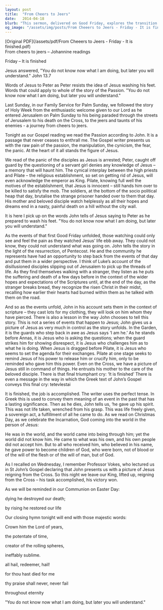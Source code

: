 ```yaml
---
layout: post
title:  "From Cheers to Jeers"
date:   2014-04-18
blurb: "This sermon, delivered on Good Friday, explores the transition from the cheers of Palm Sunday to the jeers of Good Friday. It delves into the raw pain of the Passion, the manipulation, the cynicism, the fear, and the panic, with Jesus at the center of it all. It emphasizes that while the events of Good Friday were unfolding, those watching could only see and feel the pain, but later, they would understand the full significance of Jesus' sacrifice."
og_image: "/assets/img/posts/From Cheeers to Jeers - Friday - It is finished.png"
---
```

[Original PDF](/assets/pdf/From Cheeers to Jeers - Friday - It is finished.pdf)    
From cheers to jeers – Johannine readings

Friday – It is finished

Jesus answered, "You do not know now what I am doing, but later you will understand." John 13.7

Words of Jesus to Peter as Peter resists the idea of Jesus washing his feet. Words that could apply to whole of the story of the Passion. "You do not know now what I am doing, but later you will understand."

Last Sunday, in our Family Service for Palm Sunday, we followed the story of Holy Week from the enthusiastic welcome given to our Lord as he entered Jerusalem on Palm Sunday to his being paraded through the streets of Jerusalem to his death on the Cross, to the jeers and taunts of his enemies - a journey from cheers to jeers.

Tonight as our Gospel reading we read the Passion according to John. It is a passage that never ceases to enthrall me. The Gospel writer presents us with the raw pain of the passion, the manipulation, the cynicism, the fear, the panic. At the heart of it all stands the figure of Jesus.

We read of the panic of the disciples as Jesus is arrested; Peter, caught off guard by the questioning of a servant girl denies any knowledge of Jesus – a memory that will haunt him. The cynical interplay between the high priests and Pilate – the religious establishment, so set on getting rid of Jesus, will even acknowledge the emperor as King. Pilate, knowing full well the motives of the establishment, that Jesus is innocent – still hands him over to be killed to satisfy the mob. The soldiers, at the bottom of the socio political heap that day, brutalise the strange prisoner handed over to them that day. His mother and beloved disciple watch helplessly as all their hopes and dreams end in a nasty, painful death on a hill without the city wall.

It is here I pick up on the words John tells of Jesus saying to Peter as he prepared to wash his feet. "You do not know now what I am doing, but later you will understand."

As the events of that first Good Friday unfolded, those watching could only see and feel the pain as they watched Jesus’ life ebb away. They could not know, they could not understand what was going on. John tells the story in the light of the resurrection, of Pentecost. He and the community he represents have had an opportunity to step back from the events of that day and put them in a wider perspective. I think of Luke’s account of the disillusioned disciples slipping out of Jerusalem to pick up the threads of life. As they find themselves walking with a stranger, they listen as he puts the suffering and death of a few days before in the context of the wider hopes and expectations of the Scriptures until, at the end of the day, as the stranger breaks bread, they recognize the risen Christ in their midst, recalling how earlier their hearts had burned within them as he talked with them on the road.

And so as the events unfold, John in his account sets them in the context of scripture – they cast lots for my clothing, they will look on him whom they have pierced. There is also a lesson in the way John chooses to tell this story. This is not a series of events that happen to Jesus; John gives us a picture of Jesus as very much in control as the story unfolds. In the Garden, it is the guards who step back in awe as Jesus says ‘I am he.’ As he stands before Annas, it is Jesus who is asking the questions; when the guard strikes him for showing disrespect, it is Jesus who challenges him as to what he is doing. When Jesus is dragged before Pilate, it is Jesus who seems to set the agenda for their exchanges. Pilate at one stage seeks to remind Jesus of his power to release him or crucify him, only to be reminded who gave him this power. Even on the Cross, we have a picture of Jesus still in command of things. He entrusts his mother to the care of the beloved disciple. There is that final triumphant cry: ‘It is finished’ There is even a message in the way in which the Greek text of John’s Gospel conveys this final cry: tetevlestai

It is finished, the job is accomplished. The writer uses the perfect tense. In Greek this is used to convey them meaning of an event in the past that has a lasting significance. Then as he dies, John tells us, ‘he gave up his spirit. This was not life taken, wrenched from his grasp. This was life freely given, a sovereign act, a fulfillment of all he came to do. As we read on Christmas Day, as we celebrate the Incarnation, God coming into the world in the person of Jesus:

He was in the world, and the world came into being through him; yet the world did not know him. He came to what was his own, and his own people did not accept him. But to all who received him, who believed in his name, he gave power to become children of God, who were born, not of blood or of the will of the flesh or of the will of man, but of God.

As I recalled on Wednesday, I remember Professor Vokes, who lectured us in St John’s Gospel declaring that John presents us with a picture of Jesus reigning from the Cross. So this night we leave our King, lifted up, reigning from the Cross – his task accomplished, his victory won.

As we will be reminded in our Communion on Easter Day:

dying he destroyed our death;

by rising he restored our life

Our closing hymn tonight will end with those majestic words:

Crown him the Lord of years,

the potentate of time,

creator of the rolling spheres,

ineffably sublime.

all hail, redeemer, hail!

for thou hast died for me

thy praise shall never, never fail

throughout eternity

"You do not know now what I am doing, but later you will understand."
